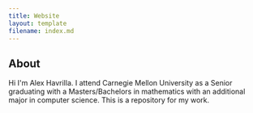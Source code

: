 ```yaml
---
title: Website
layout: template
filename: index.md
---
```


## About
Hi I'm Alex Havrilla. I attend Carnegie Mellon University as a Senior graduating with a Masters/Bachelors in mathematics with an additional major in computer science. This is a repository for my work.
